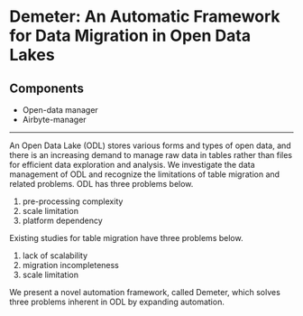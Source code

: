 # Demeter: An Automatic Framework for Data Migration in Open Data Lakes

## Components
* Open-data manager
* Airbyte-manager
***

An Open Data Lake (ODL) stores various forms and types of open data, and there is an increasing demand to manage raw data in tables rather than files for efficient data exploration and analysis.
We investigate the data management of ODL and recognize the limitations of table migration and related problems.
ODL has three problems below.
1. pre-processing complexity
2. scale limitation
3. platform dependency

Existing studies for table migration have three problems below.
1. lack of scalability
2. migration incompleteness
3. scale limitation

We present a novel automation framework, called Demeter, which solves three problems inherent in ODL by expanding automation.
